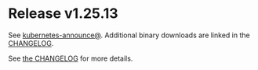 # Release v1.25.13

See [kubernetes-announce@](https://groups.google.com/forum/#!forum/kubernetes-announce). Additional binary downloads are linked in the [CHANGELOG](https://github.com/kubernetes/kubernetes/blob/master/CHANGELOG/CHANGELOG-1.25.md).

See [the CHANGELOG](https://github.com/kubernetes/kubernetes/blob/master/CHANGELOG/CHANGELOG-1.25.md) for more details.



